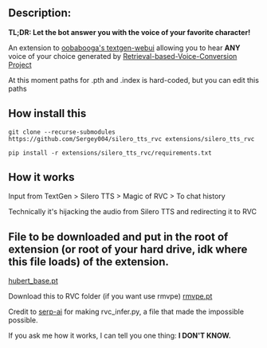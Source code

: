 ## Description:
**TL;DR: Let the bot answer you with the voice of your favorite character!** 

An extension to [oobabooga's textgen-webui](https://github.com/oobabooga/text-generation-webui) allowing you to hear **ANY** voice of your choice generated by  [Retrieval-based-Voice-Conversion Project](https://github.com/RVC-Project/Retrieval-based-Voice-Conversion-WebUI)

At this moment paths for .pth and .index is hard-coded, but you can edit this paths

## How install this
``git clone --recurse-submodules https://github.com/Sergey004/silero_tts_rvc extensions/silero_tts_rvc``

``pip install -r extensions/silero_tts_rvc/requirements.txt``

## How it works

Input from TextGen > Silero TTS > Magic of RVC > To chat history

Technically it's hijacking the audio from Silero TTS and redirecting it to RVC

## File to be downloaded and put in the root of extension (or root of your hard drive, idk where this file loads) of the extension.

[hubert_base.pt](https://huggingface.co/lj1995/VoiceConversionWebUI/blob/main/hubert_base.pt)

Download this to RVC folder (if you want use rmvpe)
[rmvpe.pt](https://huggingface.co/lj1995/VoiceConversionWebUI/blob/main/rmvpe.pt)



Credit to [serp-ai](https://github.com/serp-ai) for making rvc_infer.py, a file that made the impossible possible. 


If you ask me how it works, I can tell you one thing: **I DON'T KNOW.**
